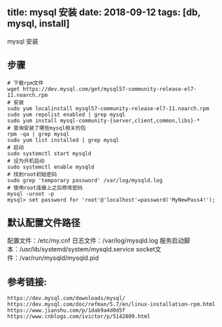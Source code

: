 title: mysql 安装
date: 2018-09-12
tags: [db, mysql, install]
---

mysql 安装

<!--more-->

## 步骤
```
# 下载rpm文件
wget https://dev.mysql.com/get/mysql57-community-release-el7-11.noarch.rpm
# 安装
sudo yum localinstall mysql57-community-release-el7-11.noarch.rpm
sudo yum repolist enabled | grep mysql
sudo yum install mysql-community-{server,client,common,libs}-*
# 查询安装了哪些mysql相关的包
rpm -qa | grep mysql
sudo yum list installed | grep mysql
# 启动
sudo systemctl start mysqld
# 设为开机启动
sudo systemctl enable mysqld
# 找到root初始密码
sudo grep 'temporary password' /var/log/mysqld.log
# 使用root连接上之后修改密码
mysql -uroot -p
mysql> set password for 'root'@'localhost'=password('MyNewPass4!');
```

## 默认配置文件路径
配置文件：/etc/my.cnf
日志文件：/var/log/mysqld.log
服务启动脚本：/usr/lib/systemd/system/mysqld.service
socket文件：/var/run/mysqld/mysqld.pid

## 参考链接:
```
https://dev.mysql.com/downloads/mysql/
https://dev.mysql.com/doc/refman/5.7/en/linux-installation-rpm.html
https://www.jianshu.com/p/1dab9a4d0d5f
https://www.cnblogs.com/ivictor/p/5142809.html
```

